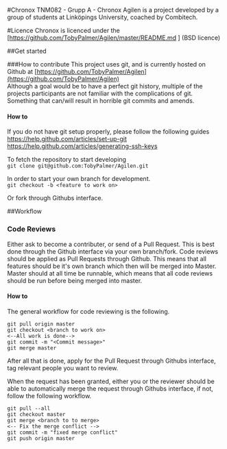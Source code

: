 #Chronox
TNM082 - Grupp A - Chronox
Agilen is a project developed by a group of students at Linköpings University, coached by Combitech.

#Licence
Chronox is licenced under the [https://github.com/TobyPalmer/Agilen/master/README.md ] (BSD licence)


##Get started


###How to contribute
This project uses git, and is currently hosted on Github at [https://github.com/TobyPalmer/Agilen](https://github.com/TobyPalmer/Agilen)  
Although a goal would be to have a perfect git history, multiple of the projects participants are not familiar with the complications of git. Something that can/will result in horrible git commits and amends.
#### How to

If you do not have git setup properly, please follow the following guides  
[https://help.github.com/articles/set-up-git  ](https://help.github.com/articles/set-up-git  )  
[https://help.github.com/articles/generating-ssh-keys  ](https://help.github.com/articles/generating-ssh-keys)



To fetch the repository to start developing  
```git clone git@github.com:TobyPalmer/Agilen.git```  

In order to start your own branch for development.  
```git checkout -b <feature to work on>```

Or fork through Githubs interface.

##Workflow

### Code Reviews
Either ask to become a contributer, or send of a Pull Request. This is best done through the Github interface via your own branch/fork.
Code reviews should be applied as Pull Requests through Github. This means that all features should be it's own branch which then will be merged into Master.  
Master should at all time be runnable, which means that all code reviews should be run before being merged into master.
#### How to
The general workflow for code reviewing is the following.

    git pull origin master
    git checkout <branch to work on>
    <--All work is done-->
    git commit -m "<Commit message>"
    git merge master

After all that is done, apply for the Pull Request through Githubs interface, tag relevant people you want to review.

When the request has been granted, either you or the reviewer should be able to automatically merge the request through Githubs interface, if not, follow the following workflow.

    git pull --all
    git checkout master
    git merge <branch to to merge>
    <-- Fix the merge conflict -->
    git commit -m "fixed merge conflict"
    git push origin master

